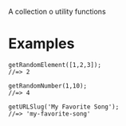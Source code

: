 A collection o utility functions

# Examples

```
getRandomElement([1,2,3]);
//=> 2
```

```
getRandomNumber(1,10);
//=> 4
```

```
getURLSlug('My Favorite Song');
//=> 'my-favorite-song'
```
